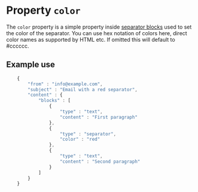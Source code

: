 # Property `color`

The `color` property is a simple property inside
[separator blocks](copernica-docs:ResponsiveEmail/json/block-separator) used to 
set the color of the separator. You can use hex notation of colors here, direct 
color names as supported by HTML etc. If omitted this will default to #cccccc.

## Example use

```javascript
    {
        "from" : "info@example.com",
        "subject" : "Email with a red separator",
        "content" : {
            "blocks" : [ 
                {
                    "type" : "text",
                    "content" : "First paragraph"
                }, 
                {
                    "type" : "separator",
                    "color" : "red"
                }, 
                {
                    "type" : "text",
                    "content" : "Second paragraph"
                } 
            ]
        }
    }
```

